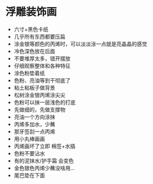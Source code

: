 # 浮雕装饰画

- 六寸+黑色卡纸
- 几乎所有东西都要压扁
- 涂金银等颜色的丙烯时，可以淡淡涂一点就是亮晶晶的感觉
- 冷色深色放在后面
- 不要堆厚太多，错开摆放
- 仔细观察整体和各种特征
- 涂色粉垫着纸
- 色粉、亮油等到干彻底了
- 粘土粘板子做背景
- 松树涂金银丙烯涂尖尖
- 色粉可以抹一层浅色的打底
- 先做细的，先做支撑物
- 亮油一个方向涂抹
- 丙烯多加水，少蘸
- 那牙签刮一点丙烯
- 用小丸棒画画
- 丙烯画坏了立即 棉签+水插
- 色粉不要沾水
- 有的泥抹水/护手霜 会变色
- 金色银色丙烯少蘸没啥用...
- 尾巴垫在下面

